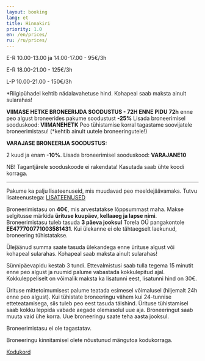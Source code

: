 ```yaml
---
layout: booking
lang: et
title: Hinnakiri
priority: 1.0
en: /en/prices/
ru: /ru/prices/
---
```


E-R 10.00-13.00 ja 14.00-17.00 - 95€/3h

E-R 18.00-21.00 - 125€/3h

L-P 10.00-21.00 - 150€/3h

*Riigipühadel kehtib nädalavahetuse hind.
Kohapeal saab maksta ainult sularahas!

**VIIMASE HETKE BRONEERIJDA SOODUSTUS - 72H ENNE PIDU**
**72h** enne peo algust broneerides pakume soodustust **-25%**
Lisada broneerimisel sooduskood: **VIIMANEHETK**
Peo tühistamise korral tagastame soovijatele broneerimistasu! (*kehtib ainult uutele broneeringutele!)


**VARAJASE BRONEERIJA SOODUSTUS:**

2 kuud ja enam **-10%**. Lisada broneerimisel sooduskood: **VARAJANE10**

NB! Tagantjärele sooduskoode ei rakendata!
Kasutada saab ühte koodi korraga.

***

Pakume ka palju lisateenuseid, mis muudavad peo meeldejäävamaks. Tutvu lisateenustega: [LISATEENUSED](/lisateenused/)


Broneerimistasu on **40€**, mis arvestatakse lõppsummast maha. Makse selgitusse märkida **ürituse kuupäev, kellaaeg ja lapse nimi**.
Broneerimistasu tuleb tasuda **3 päeva jooksul** Torela OÜ pangakontole **EE477700771003581431**. Kui ülekanne ei ole tähtaegselt laekunud, broneering tühistatakse.

Ülejäänud summa saate tasuda ülekandega enne ürituse algust või kohapeal sularahas. Kohapeal saab maksta ainult sularahas!

Sünnipäevapidu kestab 3 tundi. Ettevalmistusi saab tulla tegema 15 minutit enne peo algust ja ruumid palume vabastada kokkulepitud ajal. Kokkuleppeliselt on võimalik maksta ka lisatunni eest, lisatunni hind on 30€. 

Ürituse mittetoimumisest palume teatada esimesel võimalusel (hiljemalt 24h enne peo algust). Kui tühistate broneeringu vähem kui 24-tunnise etteteatamisega, siis tuleb peo eest tasuda täishind. Ürituse tühistamisel saab kokku leppida vabade aegade olemasolul uue aja. Broneeringut saab muuta vaid ühe korra. Uue broneeringu saate teha aasta jooksul.

Broneerimistasu ei ole tagastatav.

Broneeringu kinnitamisel olete nõustunud mängutoa kodukorraga.

[Kodukord](/kodukord/)
